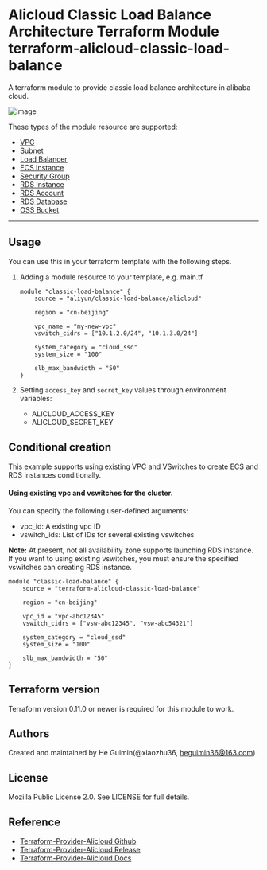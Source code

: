 Alicloud Classic Load Balance Architecture Terraform Module
terraform-alicloud-classic-load-balance
=====================================================================

A terraform module to provide classic load balance architecture in alibaba cloud.

![image](https://github.com/aliyun/terraform-alicloud-classic-load-balance/blob/master/architecture.png)

These types of the module resource are supported:

- [VPC](https://www.terraform.io/docs/providers/alicloud/r/vpc.html)
- [Subnet](https://www.terraform.io/docs/providers/alicloud/r/vswitch.html)
- [Load Balancer](https://www.terraform.io/docs/providers/alicloud/r/slb.html)
- [ECS Instance](https://www.terraform.io/docs/providers/alicloud/r/instance.html)
- [Security Group](https://www.terraform.io/docs/providers/alicloud/r/security_group.html)
- [RDS Instance](https://www.terraform.io/docs/providers/alicloud/r/db_instance.html)
- [RDS Account](https://www.terraform.io/docs/providers/alicloud/r/db_account.html)
- [RDS Database](https://www.terraform.io/docs/providers/alicloud/r/db_database.html)
- [OSS Bucket](https://www.terraform.io/docs/providers/alicloud/r/oss_bucket.html)


----------------------

Usage
-----
You can use this in your terraform template with the following steps.

1. Adding a module resource to your template, e.g. main.tf


    ```
    module "classic-load-balance" {
        source = "aliyun/classic-load-balance/alicloud"

        region = "cn-beijing"

        vpc_name = "my-new-vpc"
        vswitch_cidrs = ["10.1.2.0/24", "10.1.3.0/24"]

        system_category = "cloud_ssd"
        system_size = "100"

        slb_max_bandwidth = "50"
    }
    ```

2. Setting `access_key` and `secret_key` values through environment variables:

    - ALICLOUD_ACCESS_KEY
    - ALICLOUD_SECRET_KEY

Conditional creation
--------------------
This example supports using existing VPC and VSwitches to create ECS and RDS instances conditionally.

#### Using existing vpc and vswitches for the cluster.

You can specify the following user-defined arguments:

* vpc_id: A existing vpc ID
* vswitch_ids: List of IDs for several existing vswitches

**Note:** At present, not all availability zone supports launching RDS instance. If you want to using existing vswitches,
you must ensure the specified vswitches can creating RDS instance.

```
module "classic-load-balance" {
    source = "terraform-alicloud-classic-load-balance"

    region = "cn-beijing"

    vpc_id = "vpc-abc12345"
    vswitch_cidrs = ["vsw-abc12345", "vsw-abc54321"]

    system_category = "cloud_ssd"
    system_size = "100"

    slb_max_bandwidth = "50"
}
```

Terraform version
-----------------
Terraform version 0.11.0 or newer is required for this module to work.

Authors
-------
Created and maintained by He Guimin(@xiaozhu36, heguimin36@163.com)

License
-------
Mozilla Public License 2.0. See LICENSE for full details.

Reference
---------
* [Terraform-Provider-Alicloud Github](https://github.com/terraform-providers/terraform-provider-alicloud)
* [Terraform-Provider-Alicloud Release](https://releases.hashicorp.com/terraform-provider-alicloud/)
* [Terraform-Provider-Alicloud Docs](https://www.terraform.io/docs/providers/alicloud/)


